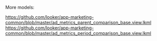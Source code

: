 More models:

https://github.com/looker/app-marketing-common/blob/master/ad_metrics_parent_comparison_base.view.lkml
https://github.com/looker/app-marketing-common/blob/master/ad_metrics_period_comparison_base.view.lkml